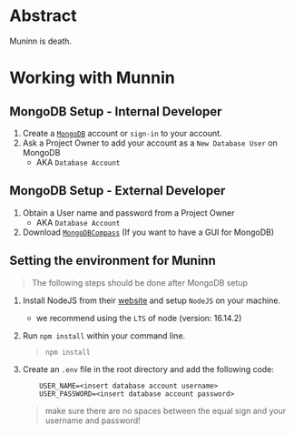 # Abstract

Muninn is death. 

# Working with Munnin

## MongoDB Setup - Internal Developer
1. Create a [`MongoDB`](https://www.mongodb.com/) account or `sign-in` to your account.
2. Ask a Project Owner to add your account as a `New Database User` on MongoDB
    - AKA `Database Account`

## MongoDB Setup - External Developer
1. Obtain a User name and password from a Project Owner
    - AKA `Database Account`
2. Download [`MongoDBCompass`](https://www.mongodb.com/products/compass) (If you want to have a GUI for MongoDB)

## Setting the environment for Muninn
> The following steps should be done after MongoDB setup

1. Install NodeJS from their [website](https://nodejs.org/en/download/) and setup `NodeJS` on your machine.
    - we recommend using the `LTS` of node (version: 16.14.2)

2. Run `npm install` within your command line.
    > ```npm install```

3. Create an `.env` file in the root directory and add the following code: 
    ``` 
        USER_NAME=<insert database account username>
        USER_PASSWORD=<insert database account password>
    ```
    > make sure there are no spaces between the equal sign and your username and password! 
  
